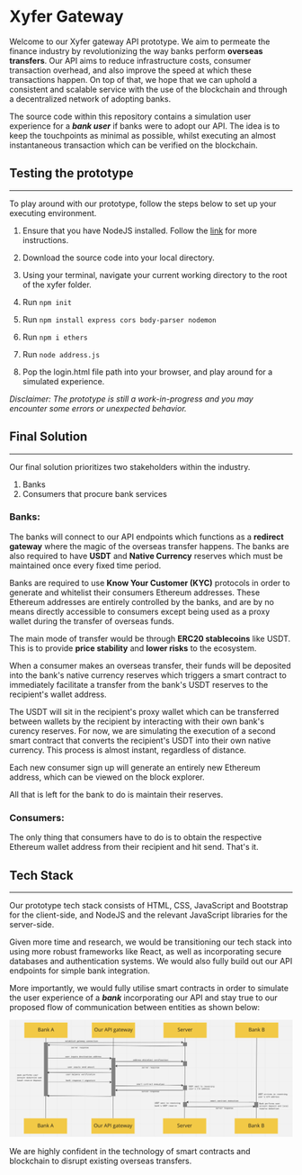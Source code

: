 # Xyfer Gateway

Welcome to our Xyfer gateway API prototype. We aim to permeate the finance industry by revolutionizing the way banks perform **overseas transfers**. Our API aims to reduce infrastructure costs, consumer transaction overhead, and also improve the speed at which these transactions happen. On top of that, we hope that we can uphold a consistent and scalable service with the use of the blockchain and through a decentralized network of adopting banks. 

The source code within this repository contains a simulation user experience for a _**bank user**_ if banks were to adopt our API. The idea is to keep the touchpoints as minimal as possible, whilst executing an almost instantaneous transaction which can be verified on the blockchain. 

## Testing the prototype
---

To play around with our prototype, follow the steps below to set up your executing environment.

1. Ensure that you have NodeJS installed. Follow the [link](https://nodejs.org/en/download/) for more instructions.

2. Download the source code into your local directory.

3. Using your terminal, navigate your current working directory to the root of the xyfer folder.

4. Run `npm init`

5. Run `npm install express cors body-parser nodemon`

6. Run `npm i ethers`

7. Run `node address.js`

8. Pop the login.html file path into your browser, and play around for a simulated experience.

_Disclaimer: The prototype is still a work-in-progress and you may encounter some errors or unexpected behavior._

## Final Solution
---

Our final solution prioritizes two stakeholders within the industry. 

1. Banks
2. Consumers that procure bank services

### **Banks:**

The banks will connect to our API endpoints which functions as a **redirect gateway** where the magic of the overseas transfer happens. The banks are also required to have **USDT** and **Native Currency** reserves which must be maintained once every fixed time period.

Banks are required to use **Know Your Customer (KYC)** protocols in order to generate and whitelist their consumers Ethereum addresses. These Ethereum addresses are entirely controlled by the banks, and are by no means directly accessible to consumers except being used as a proxy wallet during the transfer of overseas funds.

The main mode of transfer would be through **ERC20 stablecoins** like USDT. This is to provide **price stability** and **lower risks** to the ecosystem.

When a consumer makes an overseas transfer, their funds will be deposited into the bank's native currency reserves which triggers a smart contract to immediately facilitate a transfer from the bank's USDT reserves to the recipient's wallet address. 

The USDT will sit in the recipient's proxy wallet which can be transferred between wallets by the recipient by interacting with their own bank's curency reserves. For now, we are simulating the execution of a second smart contract that converts the recipient's USDT into their own native currency. This process is almost instant, regardless of distance.

Each new consumer sign up will generate an entirely new Ethereum address, which can be viewed on the block explorer. 

All that is left for the bank to do is maintain their reserves.

### **Consumers:**

The only thing that consumers have to do is to obtain the respective Ethereum wallet address from their recipient and hit send. That's it. 

## Tech Stack
---

Our prototype tech stack consists of HTML, CSS, JavaScript and Bootstrap for the client-side, and NodeJS and the relevant JavaScript libraries for the server-side. 

Given more time and research, we would be transitioning our tech stack into using more robust frameworks like React, as well as incorporating secure databases and authentication systems. We would also fully build out our API endpoints for simple bank integration. 

More importantly, we would fully utilise smart contracts in order to simulate the user experience of a _**bank**_ incorporating our API and stay true to our proposed flow of communication between entities as shown below:

![API flow](./assets/comms-flow.png)

We are highly confident in the technology of smart contracts and blockchain to disrupt existing overseas transfers. 
